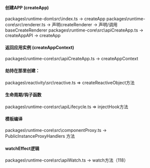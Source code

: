 #### 创建APP (createApp)
packages\runtime-dom\src\index.ts -> createApp
packages\runtime-core\src\renderer.ts -> 声明createRenderer -> 声明/调用 baseCreateRenderer
packages\runtime-core\src\apiCreateApp.ts -> createAppAPI -> createApp

#### 返回应用实例 (createAppContext)
packages\runtime-core\src\apiCreateApp.ts -> createAppContext

#### 劫持在那里创建：
packages\reactivity\src\reactive.ts => createReactiveObject方法

#### 生命周期/钩子函数
packages\runtime-core\src\apiLifecycle.ts => injectHook方法

#### 模板编译
packages\runtime-core\src\componentProxy.ts -> PublicInstanceProxyHandlers 方法

#### watchEffect逻辑
packages\runtime-core\src\apiWatch.ts -> watch方法（118）